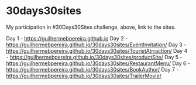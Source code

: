 # 30days30sites
My participation in #30Days30Sites challenge, above, link to the sites.

Day 1 - https://guilhermebpereira.github.io
Day 2 -https://guilhermebpereira.github.io/30days30sites/EventInvitation/
Day 3 - https://guilhermebpereira.github.io/30days30sites/TouristAtrraction/
Day 4 - https://guilhermebpereira.github.io/30days30sites/productSite/
Day 5 - https://guilhermebpereira.github.io/30days30sites/RestaurantMenu/
Day 6 - https://guilhermebpereira.github.io/30days30sites/BookAuthor/
Day 7 - https://guilhermebpereira.github.io/30days30sites/TrailerMovie/


